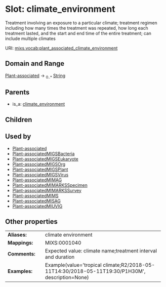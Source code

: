 
# Slot: climate_environment


Treatment involving an exposure to a particular climate; treatment regimen including how many times the treatment was repeated, how long each treatment lasted, and the start and end time of the entire treatment; can include multiple climates

URI: [mixs.vocab:plant_associated_climate_environment](https://w3id.org/mixs/vocab/plant_associated_climate_environment)


## Domain and Range

[Plant-associated](Plant-associated.md) &#8594;  <sub>0..\*</sub> [String](types/String.md)

## Parents

 *  is_a: [climate_environment](climate_environment.md)

## Children


## Used by

 * [Plant-associated](Plant-associated.md)
 * [Plant-associatedMIGSBacteria](Plant-associatedMIGSBacteria.md)
 * [Plant-associatedMIGSEukaryote](Plant-associatedMIGSEukaryote.md)
 * [Plant-associatedMIGSOrg](Plant-associatedMIGSOrg.md)
 * [Plant-associatedMIGSPlant](Plant-associatedMIGSPlant.md)
 * [Plant-associatedMIGSVirus](Plant-associatedMIGSVirus.md)
 * [Plant-associatedMIMAG](Plant-associatedMIMAG.md)
 * [Plant-associatedMIMARKSSpecimen](Plant-associatedMIMARKSSpecimen.md)
 * [Plant-associatedMIMARKSSurvey](Plant-associatedMIMARKSSurvey.md)
 * [Plant-associatedMIMS](Plant-associatedMIMS.md)
 * [Plant-associatedMISAG](Plant-associatedMISAG.md)
 * [Plant-associatedMIUVIG](Plant-associatedMIUVIG.md)

## Other properties

|  |  |  |
| --- | --- | --- |
| **Aliases:** | | climate environment |
| **Mappings:** | | MIXS:0001040 |
| **Comments:** | | Expected value: climate name;treatment interval and duration |
| **Examples:** | | Example(value='tropical climate;R2/2018-05-11T14:30/2018-05-11T19:30/P1H30M', description=None) |

